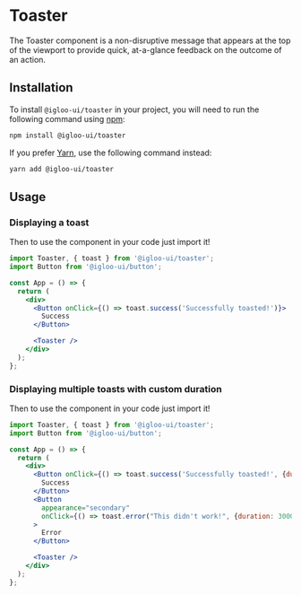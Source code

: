 # Toaster

The Toaster component is a non-disruptive message that appears at the top of the viewport to provide quick, at-a-glance feedback on the outcome of an action.

<Example is="custom" />

<ReferenceLinks is="custom" />

## Installation

To install `@igloo-ui/toaster` in your project, you will need to run the following command using [npm](https://www.npmjs.com/):

```bash
npm install @igloo-ui/toaster
```

If you prefer [Yarn](https://classic.yarnpkg.com/en/), use the following command instead:

```bash
yarn add @igloo-ui/toaster
```

## Usage

### Displaying a toast

Then to use the component in your code just import it!

```jsx
import Toaster, { toast } from '@igloo-ui/toaster';
import Button from '@igloo-ui/button';

const App = () => {
  return (
    <div>
      <Button onClick={() => toast.success('Successfully toasted!')}>
        Success
      </Button>

      <Toaster />
    </div>
  );
};
```

### Displaying multiple toasts with custom duration

Then to use the component in your code just import it!

```jsx
import Toaster, { toast } from '@igloo-ui/toaster';
import Button from '@igloo-ui/button';

const App = () => {
  return (
    <div>
      <Button onClick={() => toast.success('Successfully toasted!', {duration: 6000})}>
        Success
      </Button>
      <Button
        appearance="secondary"
        onClick={() => toast.error("This didn't work!", {duration: 3000}))}
      >
        Error
      </Button>

      <Toaster />
    </div>
  );
};
```
